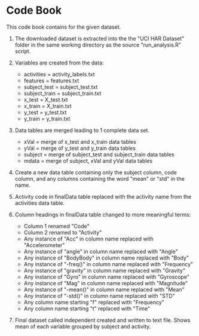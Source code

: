 # Code Book

This code book contains for the given dataset.

1. The downloaded dataset is extracted into the the "UCI HAR Dataset" folder in the same working directory as the source "run_analysis.R" script.

2. Variables are created from the data:
   - activities = activity_labels.txt
   - features = features.txt
   - subject_test = subject_test.txt
   - subject_train = subject_train.txt
   - x_test = X_test.txt
   - x_train = X_train.txt
   - y_test = y_test.txt
   - y_train = y_train.txt

3. Data tables are merged leading to 1 complete data set.
   - xVal = merge of x_test and x_train data tables
   - yVal = merge of y_test and y_train data tables
   - subject = merge of subject_test and subject_train data tables
   - mdata = merge of subject, xVal and yVal data tables

4. Create a new data table containing only the subject column, code column, and any columns containing the word "mean" or "std" in the name.

5. Activity code in finalData table replaced with the activity name from the activities data table.

6. Column headings in finalData table changed to more meaningful terms:
   - Column 1 renamed "Code"
   - Column 2 renamed to "Activity"
   - Any instance of "Acc" in column name replaced with "Accelerometer"   
   - Any instance of "angle" in column name replaced with "Angle"   
   - Any instance of "BodyBody" in column name replaced with "Body"
   - Any instance of "-freq()" in column name replaced with "Frequency"
   - Any instance of "gravity" in column name replaced with "Gravity"   
   - Any instance of "Gyro" in column name replaced with "Gyroscope"
   - Any instance of "Mag" in column name replaced with "Magnitude"
   - Any instance of "-mean()" in column name replaced with "Mean"
   - Any instance of "-std()" in column name replaced with "STD"
   - Any column name starting "f" replaced with "Frequency"
   - Any column name starting "t" replaced with "Time"

7. Final dataset called independent created and written to text file. Shows mean of each variable grouped by subject and activity.
